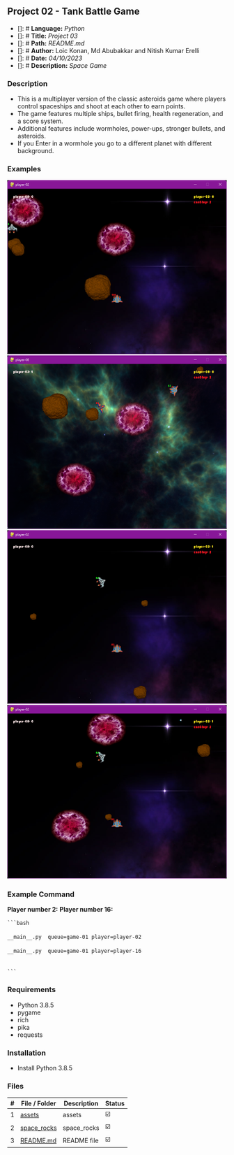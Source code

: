 ## Project 02 -  Tank Battle Game

- []: # **Language:** _Python_
- []: # **Title:** _Project 03_
- []: # **Path:** _README.md_
- []: # **Author:** Loic Konan, Md Abubakkar and Nitish Kumar Erelli
- []: # **Date:** _04/10/2023_
- []: # **Description:** _Space Game_
  
### Description

- This is a multiplayer version of the classic asteroids game where players control spaceships and shoot at each other to earn points.
- The game features multiple ships, bullet firing, health regeneration, and a score system.
- Additional features include wormholes, power-ups, stronger bullets, and asteroids.
- If you Enter in a wormhole you go to a different planet with different background.

  
### Examples
  
<img src="assets/pic1.png"> <img src="assets/pic.png">
<img src="assets/pic2.png"> <img src="assets/pic3.png">

### Example Command

**Player number 2:**
**Player number 16:**

    ```bash

    __main__.py  queue=game-01 player=player-02 

    __main__.py  queue=game-01 player=player-16


    ```

### Requirements

- Python 3.8.5
- pygame 
- rich 
- pika
- requests

### Installation

- Install Python 3.8.5

### Files

|   #   | File / Folder                | Description | Status                  |
| :---: | ---------------------------- | ----------- | ----------------------- |
|   1   | [assets](./assets)           | assets      | :ballot_box_with_check: |
|   2   | [space_rocks](./space_rocks) | space_rocks | :ballot_box_with_check: |
|   3   | [README.md](README.md)       | README file | :ballot_box_with_check: |
